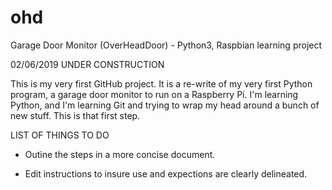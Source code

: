 # ohd
Garage Door Monitor (OverHeadDoor) - Python3, Raspbian learning project

02/06/2019 UNDER CONSTRUCTION

This is my very first GitHub project.  It is a re-write of my very first Python program, a garage door monitor to run on a Raspberry Pi.  I'm learning Python, and I'm learning Git and trying to wrap my head around a bunch of new stuff.
This is that first step.

LIST OF THINGS TO DO

- Outine the steps in a more concise document.

- Edit instructions to insure use and expections are clearly delineated.


